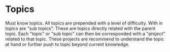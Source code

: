 # Topics

Must know topics.  All topics are prepended with a level of difficulty.  With in topics are "sub topics".  These are topics directly related with the parent topic.
Each "topic" or "sub topic" can then be corresponded with a "project" related to that topic.  These projects are recommend to understand the topic at hand or further push to topic beyond current knowledge.
